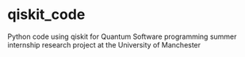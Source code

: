 # qiskit_code
Python code using qiskit for Quantum Software programming summer internship research project at the University of Manchester
